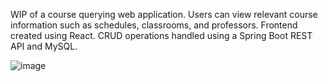 WIP of a course querying web application. Users can view relevant course information such as schedules, classrooms, and professors. Frontend created using React. CRUD operations handled using a Spring Boot REST API and MySQL.

![image](https://github.com/johnson4500/eecs-course-query/assets/133929633/0804a9e6-013c-4de8-8cff-a21a4ecabf52)
